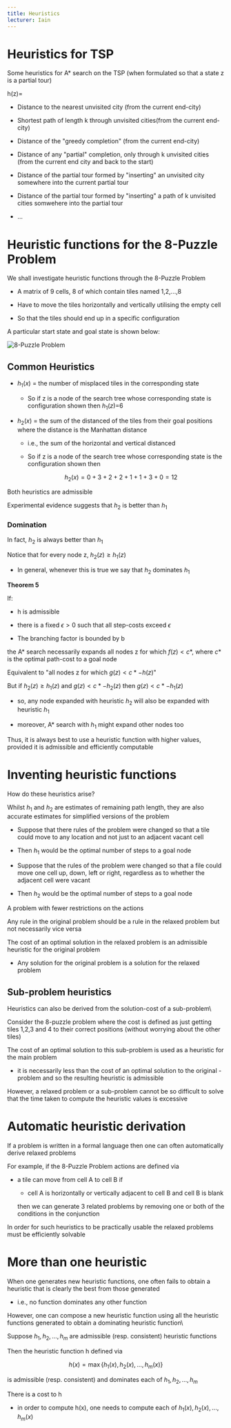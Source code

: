 ```yaml
---
title: Heuristics
lecturer: Iain
---
```


# Heuristics for TSP

Some heuristics for A\* search on the TSP (when formulated so that a
state z is a partial tour)

h(z)=

-   Distance to the nearest unvisited city (from the current end-city)

-   Shortest path of length k through unvisited cities(from the current
    end-city)

-   Distance of the "greedy completion" (from the current end-city)

-   Distance of any "partial" completion, only through k unvisited
    cities (from the current end city and back to the start)

-   Distance of the partial tour formed by "inserting" an unvisited city
    somewhere into the current partial tour

-   Distance of the partial tour formed by "inserting" a path of k
    unvisited cities somwehere into the partial tour

-   ...

# Heuristic functions for the 8-Puzzle Problem

We shall investigate heuristic functions through the 8-Puzzle Problem

-   A matrix of 9 cells, 8 of which contain tiles named 1,2,...,8

-   Have to move the tiles horizontally and vertically utilising the
    empty cell

-   So that the tiles should end up in a specific configuration

A particular start state and goal state is shown below:

![8-Puzzle Problem](/img/Year_2/Software_Methodologies/AI_Search/Heuristics/8-puzzle.webp)

## Common Heuristics

-   $h_1(x)$ = the number of misplaced tiles in the corresponding state

    -   So if z is a node of the search tree whose corresponding state
        is configuration shown then $h_1(z)$=6

-   $h_2(x)$ = the sum of the distanced of the tiles from their goal
    positions where the distance is the Manhattan distance

    -   i.e., the sum of the horizontal and vertical distanced

    -   So if z is a node of the search tree whose corresponding state
        is the configuration shown then

    $$
    h_2(x)=0+3+2+2+1+1+3+0=12
    $$

Both heuristics are admissible

Experimental evidence suggests that $h_2$ is better than $h_1$

### Domination

In fact, $h_2$ is always better than $h_1$

Notice that for every node z, $h_2(z)\geqslant h_1(z)$

-   In general, whenever this is true we say that $h_2$ dominates $h_1$

**Theorem 5**

If:

-   h is admissible

-   there is a fixed $\epsilon>0$ such that all step-costs exceed
    $\epsilon$

-   The branching factor is bounded by b

the A\* search necessarily expands all nodes z for which $f(z)<c*$,
where $c*$ is the optimal path-cost to a goal node

Equivalent to "all nodes z for which $g(z)<c*-h(z)$"

But if $h_2(z)\geqslant h_1(z)$ and $g(z)<c*-h_2(z)$ then
$g(z)<c*-h_1(z)$

-   so, any node expanded with heuristic $h_2$ will also be expanded
    with heuristic $h_1$

-   moreover, A\* search with $h_1$ might expand other nodes too

Thus, it is always best to use a heuristic function with higher values,
provided it is admissible and efficiently computable

# Inventing heuristic functions

How do these heuristics arise?

Whilst $h_1$ and $h_2$ are estimates of remaining path length, they are
also accurate estimates for simplified versions of the problem

-   Suppose that there rules of the problem were changed so that a tile
    could move to any location and not just to an adjacent vacant cell

-   Then $h_1$ would be the optimal number of steps to a goal node

-   Suppose that the rules of the problem were changed so that a file
    could move one cell up, down, left or right, regardless as to
    whether the adjacent cell were vacant

-   Then $h_2$ would be the optimal number of steps to a goal node

<Definition name="Relaxed Problem">
A problem with fewer restrictions on the actions
</Definition>

Any rule in the original problem should be a rule in the relaxed problem
but not necessarily vice versa

The cost of an optimal solution in the relaxed problem is an admissible
heuristic for the original problem

-   Any solution for the original problem is a solution for the relaxed
    problem

## Sub-problem heuristics

Heuristics can also be derived from the solution-cost of a sub-problem\

Consider the 8-puzzle problem where the cost is defined as just getting
tiles 1,2,3 and 4 to their correct positions (without worrying about the
other tiles)

The cost of an optimal solution to this sub-problem is used as a
heuristic for the main problem

-   it is necessarily less than the cost of an optimal solution to the
    original -problem and so the resulting heuristic is admissible

However, a relaxed problem or a sub-problem cannot be so difficult to
solve that the time taken to compute the heuristic values is excessive

# Automatic heuristic derivation

If a problem is written in a formal language then one can often
automatically derive relaxed problems

For example, if the 8-Puzzle Problem actions are defined via

-   a tile can move from cell A to cell B if

    -   cell A is horizontally or vertically adjacent to cell B and cell
        B is blank

    then we can generate 3 related problems by removing one or both of
    the conditions in the conjunction

In order for such heuristics to be practically usable the relaxed
problems must be efficiently solvable

# More than one heuristic

When one generates new heuristic functions, one often fails to obtain a
heuristic that is clearly the best from those generated

-   i.e., no function dominates any other function

However, one can compose a new heuristic function using all the
heuristic functions generated to obtain a dominating heuristic function\

Suppose $h_1, h_2,..., h_m$ are admissible (resp. consistent) heuristic
functions

Then the heuristic function h defined via

$$
h(x)=\max\{h_1(x),h_2(x),...,h_m(x)\}
$$

is admissible (resp. consistent) and dominates each of $h_1,h_2,...,h_m$

There is a cost to h

-   in order to compute h(x), one needs to compute each of
    $h_1(x),h_2(x),...,h_m(x)$
